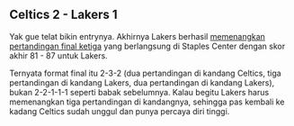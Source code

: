 ## Celtics 2 - Lakers 1

Yak gue telat bikin entrynya. Akhirnya Lakers berhasil [memenangkan pertandingan final ketiga](http://www.nba.com/games/20080610/BOSLAL/boxscore.html) yang berlangsung di Staples Center dengan skor akhir 81 - 87 untuk Lakers.

Ternyata format final itu 2-3-2 (dua pertandingan di kandang Celtics, tiga pertandingan di kandang Lakers, dua pertandingan di kandang Lakers), bukan 2-2-1-1-1 seperti  babak sebelumnya. Kalau begitu Lakers harus memenangkan tiga pertandingan di kandangnya, sehingga pas kembali ke kadang Celtics sudah unggul dan punya percaya diri tinggi.

<!-- {"time": "2008-06-11 19:00:13", "title": "Celtics 2 - Lakers 1"} -->
